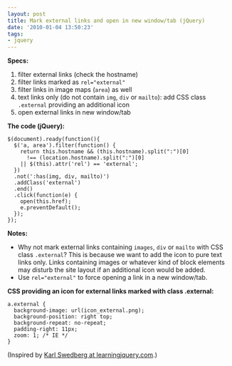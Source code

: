 ```yaml
---
layout: post
title: Mark external links and open in new window/tab (jQuery)
date: '2010-01-04 13:50:23'
tags:
- jquery
---
```


**Specs:**

1. filter external links (check the hostname)
2. filter links marked as `rel="external"`
3. filter links in image maps (`area`) as well
4. text links only (do not contain `img`, `div` or `mailto`): add CSS class `.external` providing an additional icon
5. open external links in new window/tab

**The code (jQuery):**

```
$(document).ready(function(){
  $('a, area').filter(function() {
    return this.hostname && (this.hostname).split(":")[0]
      !== (location.hostname).split(":")[0]
    || $(this).attr('rel') == 'external';
  })
  .not(':has(img, div, mailto)')
  .addClass('external')
  .end()
  .click(function(e) {
    open(this.href); 
    e.preventDefault();
  });
});
```

**Notes:**

- Why not mark external links containing `images`, `div` or `mailto` with CSS class `.external`? This is because we want to add the icon to pure text links only. Links containing images or whatever kind of block elements may disturb the site layout if an additional icon would be added.
- Use `rel="external"` to force opening a link in a new window/tab.

**CSS providing an icon for external links marked with class .external:**

```
a.external {
  background-image: url(icon_external.png);
  background-position: right top;
  background-repeat: no-repeat;
  padding-right: 11px;
  zoom: 1; /* IE */
}
```

(Inspired by [Karl Swedberg at learningjquery.com](http://www.learningjquery.com/2008/08/quick-tip-dynamically-add-an-icon-for-external-links).)


